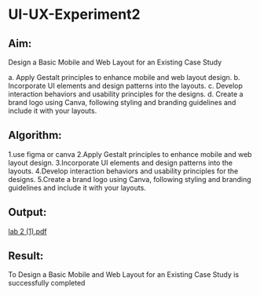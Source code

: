 # UI-UX-Experiment2

## Aim:
Design a Basic Mobile and Web Layout for an Existing Case Study

a. Apply Gestalt principles to enhance mobile and web layout design. b. Incorporate UI elements and design patterns into the layouts. c. Develop interaction behaviors and usability principles for the designs. d. Create a brand logo using Canva, following styling and branding guidelines and include it with your layouts.
## Algorithm:
1.use figma or canva
2.Apply Gestalt principles to enhance mobile and web layout design.
3.Incorporate UI elements and design patterns into the layouts.
4.Develop interaction behaviors and usability principles for the designs.
5.Create a brand logo using Canva, following styling and branding guidelines and include it with your layouts.
## Output:
[lab 2 (1).pdf](https://github.com/user-attachments/files/20538353/lab.2.1.pdf)

## Result:
To Design a Basic Mobile and Web Layout for an Existing Case Study is successfully completed
